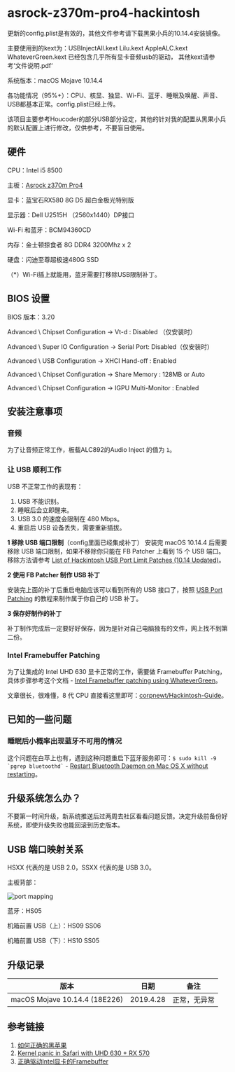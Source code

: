 # asrock-z370m-pro4-hackintosh

更新的config.plist是有效的，其他文件参考请下载黑果小兵的10.14.4安装镜像。

主要使用到的kext为：USBInjectAll.kext Lilu.kext AppleALC.kext WhateverGreen.kext 已经包含几乎所有显卡音频usb的驱动，
                 其他kext请参考‘文件说明.pdf‘

系统版本：macOS Mojave 10.14.4

各功能情况（95%+）：CPU、核显、独显、Wi-Fi、蓝牙、睡眠及唤醒、声音、USB都基本正常。config.plist已经上传。

该项目主要参考Houcoder的部分USB部分设定，其他的针对我的配置从黑果小兵的默认配置上进行修改，仅供参考，不要盲目使用。

## 硬件

CPU：Intel i5 8500

主板：[Asrock z370m Pro4](https://www.asrock.com/MB/Intel/Z370M%20Pro4/index.asp)

显卡：蓝宝石RX580 8G D5 超白金极光特别版

显示器：Dell U2515H （2560x1440）DP接口

Wi-Fi 和蓝牙：BCM94360CD

内存：金士顿掠食者 8G DDR4 3200Mhz x 2

硬盘：闪迪至尊超极速480G SSD

（*）Wi-Fi插上就能用，蓝牙需要打移除USB限制补丁。

## BIOS 设置

BIOS 版本：3.20

Advanced \ Chipset Configuration → Vt-d : Disabled （仅安装时）

Advanced \ Super IO Configuration → Serial Port: Disabled（仅安装时）

Advanced \ USB Configuration → XHCI Hand-off : Enabled

Advanced \ Chipset Configuration → Share Memory : 128MB or Auto

Advanced \ Chipset Configuration → IGPU Multi-Monitor : Enabled

## 安装注意事项

### 音频

为了让音频正常工作，板载ALC892的Audio Inject 的值为 `1`。

### 让 USB 顺利工作

USB 不正常工作的表现有：

1. USB 不能识别。
2. 睡眠后会立即醒来。
3. USB 3.0 的速度会限制在 480 Mbps。
4. 重启后 USB 设备丢失，需要重新插拔。


**1 移除 USB 端口限制**（config里面已经集成补丁）
安装完 macOS 10.14.4 后需要移除 USB 端口限制，如果不移除你只能在 FB Patcher 上看到 15 个 USB 端口。移除方法请参考 [List of Hackintosh USB Port Limit Patches (10.14 Updated)](https://hackintosher.com/forums/thread/list-of-hackintosh-usb-port-limit-patches-10-14-updated.467/)。

**2 使用 FB Patcher 制作 USB 补丁**

安装完上面的补丁后重启电脑应该可以看到所有的 USB 接口了，按照 [USB Port Patching](https://www.tonymacx86.com/threads/release-intel-fb-patcher-v1-6-5.254559/) 的教程来制作属于你自己的 USB 补丁。

**3 保存好制作的补丁**

补丁制作完成后一定要好好保存，因为是针对自己电脑独有的文件，网上找不到第二份。

### Intel Framebuffer Patching

为了让集成的 Intel UHD 630 显卡正常的工作，需要做 Framebuffer Patching，具体步骤参考这个文档 - [Intel Framebuffer patching using WhateverGreen](https://www.insanelymac.com/forum/topic/334899-intel-framebuffer-patching-using-whatevergreen/)。

文章很长，很难懂，8 代 CPU 直接看这里即可：[corpnewt/Hackintosh-Guide](https://github.com/corpnewt/Hackintosh-Guide/blob/master/config.plist-per-hardware/coffee-lake.md#properties)。

## 已知的一些问题

### 睡眠后小概率出现蓝牙不可用的情况

这个问题在白苹上也有，遇到这种问题重启下蓝牙服务即可：`` $ sudo kill -9 `pgrep bluetoothd` `` - [Restart Bluetooth Daemon on Mac OS X without restarting](https://gist.github.com/nicolasembleton/afc19940da26716f8e90#gistcomment-2636787)。

## 升级系统怎么办？

不要第一时间升级，新系统推送后过两周去社区看看问题反馈。决定升级前备份好系统，即使升级失败也能回滚到历史版本。

## USB 端口映射关系

HSXX 代表的是 USB 2.0，SSXX 代表的是 USB 3.0。

主板背部：

![port mapping](./images/motherboard-usb-mapping.png)

蓝牙：HS05

机箱前置 USB（上）：HS09 SS06

机箱前置 USB（下）：HS10 SS05

## 升级记录

| 版本 | 日期 | 备注 |
|-------------------------------|-----------|----------|
| macOS Mojave 10.14.4 (18E226) | 2019.4.28 | 正常，无异常 |



## 参考链接

1. [如何正确的黑苹果](https://catty-house.blogspot.com/2018/10/hackintosh.html)
1. [Kernel panic in Safari with UHD 630 + RX 570](https://www.tonymacx86.com/threads/kernel-panic-in-safari-with-uhd-630-rx-570.264222/)
1. [正确驱动Intel显卡的Framebuffer](https://catty-house.blogspot.com/2018/10/intelframebuffer.html)
